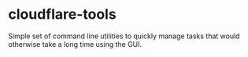 # cloudflare-tools

Simple set of command line utilities to quickly manage tasks that would otherwise take a long time using the GUI.
